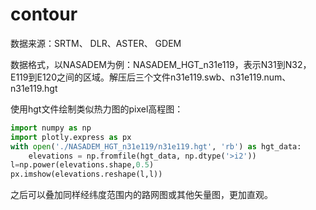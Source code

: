# contour

数据来源：SRTM、 DLR、ASTER、 GDEM

数据格式，以NASADEM为例：NASADEM\_HGT\_n31e119，表示N31到N32，E119到E120之间的区域。解压后三个文件n31e119.swb、n31e119.num、n31e119.hgt

使用hgt文件绘制类似热力图的pixel高程图：

```python
import numpy as np
import plotly.express as px
with open('./NASADEM_HGT_n31e119/n31e119.hgt', 'rb') as hgt_data:
    elevations = np.fromfile(hgt_data, np.dtype('>i2'))
l=np.power(elevations.shape,0.5)
px.imshow(elevations.reshape(l,l))
```

之后可以叠加同样经纬度范围内的路网图或其他矢量图，更加直观。

